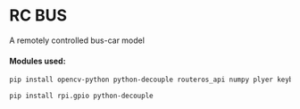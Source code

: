 # RC BUS

A remotely controlled bus-car model

#### Modules used:
```bash
pip install opencv-python python-decouple routeros_api numpy plyer keyboard
```
```bash
pip install rpi.gpio python-decouple
```
